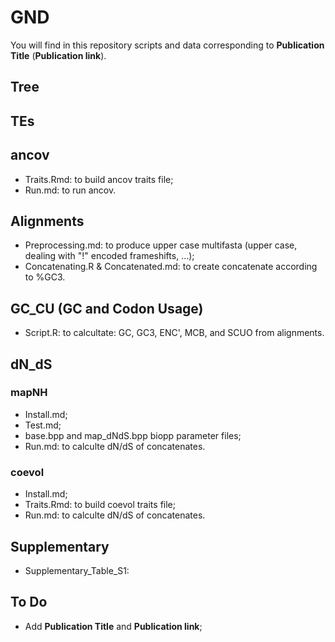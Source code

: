 # GND

You will find in this repository scripts and data corresponding to **Publication Title** (**Publication link**).

## Tree

## TEs


## ancov

- Traits.Rmd: to build ancov traits file;
- Run.md: to run ancov.

## Alignments

- Preprocessing.md: to produce upper case multifasta (upper case, dealing with "!" encoded frameshifts, ...);
- Concatenating.R & Concatenated.md: to create concatenate according to %GC3.

## GC_CU (GC and Codon Usage)

- Script.R: to calcultate: GC, GC3, ENC', MCB, and SCUO from alignments.

## dN_dS

### mapNH 

- Install.md;
- Test.md;
- base.bpp and map_dNdS.bpp biopp parameter files;
- Run.md: to calculte dN/dS of concatenates.

### coevol

- Install.md;
- Traits.Rmd: to build coevol traits file;
- Run.md: to calculte dN/dS of concatenates.

## Supplementary 

- Supplementary_Table_S1:

## To Do

- Add **Publication Title** and **Publication link**;
